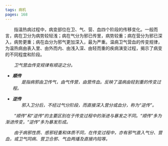 ```yaml
---
tags: 病机
pages: 168
---
```

&emsp;&emsp;指温热病过程中，病变部位在卫、气、营、血四个阶段的传移变化。一般而言，病在卫分为病势较轻浅；病在气分为邪已传里，病势较重；病在营分为邪已深入，病势更重；病在血分为邪气更加深入，最为严重。温病卫气营血的传变规律，为温热病由表入里、由外而内、由浅入深、由轻而重的疾病演变过程，揭示了病变的不同程度和阶段。

&emsp;&emsp;<dfn>卫气营血传变规律有顺逆之分。</dfn>
+ **<dfn>顺传</dfn>**<br>
	&emsp;&emsp;<dfn>是指病邪由卫传气，由气传营，由营传血。反映了温病由轻到重的传变过程。</dfn>
	
- **<dfn>逆传</dfn>**<br>
	&emsp;&emsp;<dfn>邪入卫分后，不经过气分阶段，而直接深入营分或血分，称为“逆传”。</dfn>

&emsp;&emsp;<dfn>“顺传”和“逆传”的主要区别在于传变过程中的渐进与暴发之不同。“顺传”多为渐进传变，“逆传”多为暴发形成。</dfn>

&emsp;&emsp;<dfn>由于病邪性质、感邪轻重和体质不同，在传变过程中，亦有邪气直入气分、营血，或卫气同病、营卫合邪、气血两燔及直接内陷等。</dfn>